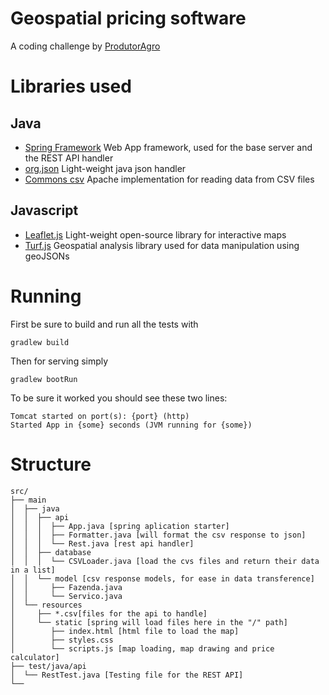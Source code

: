 # Geospatial pricing software
A coding challenge by [ProdutorAgro](https://www.linkedin.com/company/produtor-agro/)

# Libraries used
## Java
- [Spring Framework](https://spring.io/) Web App framework, used for the base server and the REST API handler
- [org.json](https://mvnrepository.com/artifact/org.json/json) Light-weight java json handler
- [Commons csv](https://commons.apache.org/proper/commons-csv/) Apache implementation for reading data from CSV files
## Javascript
- [Leaflet.js](https://leafletjs.com/) Light-weight open-source library for interactive maps
- [Turf.js](http://turfjs.org/) Geospatial analysis library used for data manipulation using geoJSONs

# Running
First be sure to build and run all the tests with

`gradlew build`

Then for serving simply

`gradlew bootRun`

To be sure it worked you should see these two lines:
```
Tomcat started on port(s): {port} (http)
Started App in {some} seconds (JVM running for {some})
```

# Structure
```
src/
├── main
│  ├── java
│  │  ├── api
│  │  │  ├── App.java [spring aplication starter]
│  │  │  ├── Formatter.java [will format the csv response to json]
│  │  │  └── Rest.java [rest api handler]
│  │  ├── database
│  │  │  └── CSVLoader.java [load the cvs files and return their data in a list]
│  │  └── model [csv response models, for ease in data transference]
│  │     ├── Fazenda.java
│  │     └── Servico.java
│  └── resources
│     ├── *.csv[files for the api to handle]
│     └── static [spring will load files here in the "/" path]
│        ├── index.html [html file to load the map]
│        ├── styles.css
│        └── scripts.js [map loading, map drawing and price calculator]
├── test/java/api
│  └── RestTest.java [Testing file for the REST API]
└──
```
